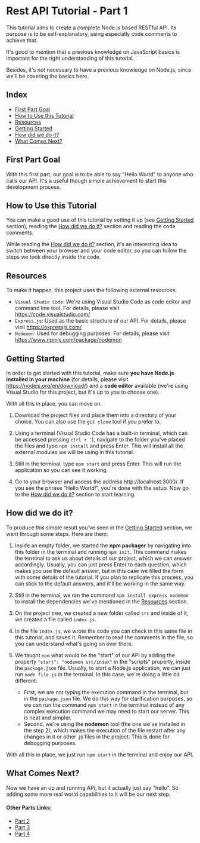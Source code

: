 # Rest API Tutorial - Part 1

This tutorial aims to create a complete Node.js based RESTful API. Its purpose is to be self-explanatory, using especially code comments to achieve that.

It's good to mention that a previous knowledge on JavaScript basics is important for the right understanding of this tutorial.

Besides, it's not necessary to have a previous knowledge on Node.js, since we'll be covering the basics here.

## Index

* [First Part Goal](#first-part-goal)
* [How to Use this Tutorial](#how-to-use-this-tutorial)
* [Resources](#resources)
* [Getting Started](#getting-started)
* [How did we do it?](#how-did-we-do-it)
* [What Comes Next?](#what-comes-next)

## First Part Goal

With this first part, our goal is to be able to say "Hello World" to anyone who calls our API. It's a useful though simple achievement to start this development process.

## How to Use this Tutorial

You can make a good use of this tutorial by setting it up (see [Getting Started](#getting-started) section), reading the [How did we do it?](#how-did-we-do-it) section and reading the code comments.

While reading the [How did we do it?](#how-did-we-do-it) section, it's an interesting idea to switch between your browser and your code editor, so you can follow the steps we took directly inside the code.

## Resources

To make it happen, this project uses the following external resources:

- `Visual Studio Code`: We're using Visual Studio Code as code editor and command line tool. For details, please visit https://code.visualstudio.com/
- `Express.js`: Used as the basic structure of our API. For details, please visit https://expressjs.com/
- `Nodemon`: Used for debugging purposes. For details, please visit https://www.npmjs.com/package/nodemon

## Getting Started

In order to get started with this tutorial, make sure **you have Node.js installed in your machine** (for details, please visit https://nodejs.org/en/download/) and a **code editor** available (we're using Visual Studio for this project, but it's up to you to choose one).

With all this in place, you can move on.

1. Download the project files and place them into a directory of your choice. You can also use the `git clone` tool if you prefer to.

2. Using a terminal (Visual Studio Code has a built-in terminal, which can be accessed pressing `ctrl + '`), navigate to the folder you've placed the files and type `npm install` and press Enter. This will install all the external modules we will be using in this tutorial.

3. Still in the terminal, type `npm start` and press Enter. This will run the application so you can see it working.

4. Go to your browser and access the address http://localhost:3000/. If you see the phrase "Hello World!", you're done with the setup. Now go to the [How did we do it?](#how-did-we-do-it) section to start learning.

## How did we do it?

To produce this simple result you've seen in the [Getting Started](#getting-started) section, we went through some steps. Here are them:

1. Inside an empty folder, we started the **npm packager** by navigating into this folder in the terminal and running `npm init`. This command makes the terminal to ask us about details of our project, which we can answer accordingly. Usually, you can just press Enter to each question, which makes you use the default answer, but in this case we filled the form with some details of the tutorial. If you plan to replicate this process, you can stick to the default answers, and it'll be working in the same way.

2. Still in the terminal, we ran the command `npm install express nodemon` to install the dependencies we've mentioned in the [Resources](#resources) section.

3. On the project tree, we created a new folder called `src` and inside of it, we created a file called `index.js`.

4. In the file `index.js`, we wrote the code you can check in this same file in this tutorial, and saved it. Remember to read the comments in the file, so you can understand what's going on over there.

5. We taught `npm` what would be the "start" of our API by adding the property `"start": "nodemon src/index"` in the "scripts" property, inside the `package.json` file. Usually, to start a Node.js application, we can just run `node file.js` in the terminal. In this case, we're doing a little bit different:
    - First, we are not typing the execution command in the terminal, but in the `package.json` file. We do this way for clarification purposes, so we can run the command `npm start` in the terminal instead of any complex execution command we may need to start our server. This is neat and simpler.
    - Second, we're using the **nodemon** tool (the one we've installed in the step 2), which makes the execution of the file restart after any changes in it or other .js files in the project. This is done for debugging purposes.

With all this in place, we just run `npm start` in the terminal and enjoy our API.

## What Comes Next?

Now we have an up and running API, but it actually just say "hello". So adding some more real world capabilities to it will be our next step.

#### Other Parts Links:
- [Part 2](https://github.com/lucas-gustavoc/rest-api-tutorial-step2)
- [Part 3](https://github.com/lucas-gustavoc/rest-api-tutorial-step3)
- [Part 4](https://github.com/lucas-gustavoc/rest-api-tutorial-step4)
